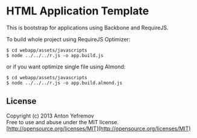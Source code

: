 HTML Application Template
=============
This is bootstrap for applications using Backbone and RequireJS.

To build whole project using RequireJS Optimizer:

    $ cd webapp/assets/javascripts
    $ node ../../../r.js -o app.build.js
    
or if you want optimize single file using Almond:

    $ cd webapp/assets/javascripts
    $ node ../../../r.js -o app.build.almond.js

## License

Copyright (c) 2013 Anton Yefremov  
Free to use and abuse under the MIT license.  
[http://opensource.org/licenses/MIT](http://opensource.org/licenses/MIT)
